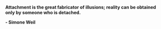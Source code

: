 ---
---
**Attachment is the great fabricator of illusions; reality can be obtained only by someone who is detached.**

**\- Simone Weil**

